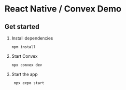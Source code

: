 # React Native / Convex Demo

## Get started

1. Install dependencies

   ```bash
   npm install
   ```
2. Start Convex

   ```bash
   npx convex dev
   ```

3. Start the app

   ```bash
    npx expo start
   ```